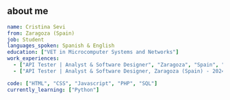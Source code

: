 ## about me <!-- <img src="https://media.giphy.com/media/mGcNjsfWAjY5AEZNw6/giphy.gif" width="50"> -->

```yaml
name: Cristina Sevi
from: Zaragoza (Spain)
job: Student
languages_spoken: Spanish & English
education: ["VET in Microcomputer Systems and Networks"]
work_experiences: 
  - ["API Tester | Analyst & Software Designer", "Zaragoza", "Spain", "2024"]
  - ["API Tester | Analyst & Software Designer, Zaragoza (Spain) - 2024"]

code: ["HTML", "CSS", "Javascript", "PHP", "SQL"]
currently_learning: ["Python"]
```
